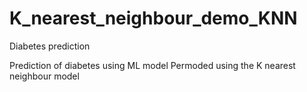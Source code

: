 # K_nearest_neighbour_demo_KNN
Diabetes prediction


Prediction of diabetes using ML model
Permoded using the K nearest neighbour model
